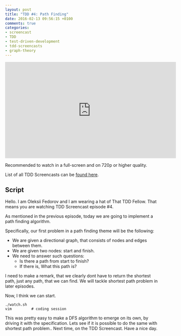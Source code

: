 ```yaml
---
layout: post
title: "TDD #4: Path Finding"
date: 2016-02-13 09:56:15 +0100
comments: true
categories: 
- screencast
- TDD
- test-driven-development
- tdd-screencasts
- graph-theory
---
```


<iframe width="560" height="315" src="https://www.youtube.com/embed/DTzhlNIjWRY" frameborder="0" allowfullscreen></iframe>

Recommended to watch in a full-screen and on 720p or higher quality.

List of all TDD Screencasts can be [found here](/blog/categories/tdd-screencasts/).

## Script

Hello. I am Oleksii Fedorov and I am wearing a hat of That TDD Fellow. That
means you are watching TDD Screencast episode #4.

As mentioned in the previous episode, today we are going to implement a path
finding algorithm.

Specifically, our first problem in a path finding theme will be the following:

- We are given a directional graph, that consists of nodes and edges between
  them.
- We are given two nodes: start and finish.
- We need to answer such questions:
  - Is there a path from start to finish?
  - If there is, What this path is?

I need to make a remark, that we clearly dont have to return the shortest path,
just any path, that we can find. We will tackle shortest path problem in later
episodes.

Now, I think we can start.

```
./watch.sh
vim         # coding session
```

This was pretty easy to make a DFS algorithm to emerge on its own, by driving
it with the specification. Lets see if it is possible to do the same with
shortest path problem.. Next time, on the TDD Screencast. Have a nice day.
